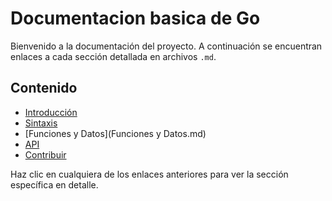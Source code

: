 # Documentacion basica de Go

Bienvenido a la documentación del proyecto. A continuación se encuentran enlaces a cada sección detallada en archivos `.md`.

## Contenido

- [Introducción](Introduccion.md)
- [Sintaxis](Sintaxis.md)
- [Funciones y Datos](Funciones y Datos.md)
- [API](api.md)
- [Contribuir](contribuir.md)

Haz clic en cualquiera de los enlaces anteriores para ver la sección específica en detalle.
